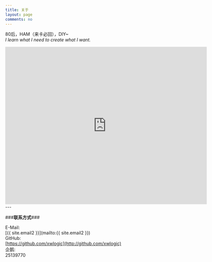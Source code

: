 ```yaml
---
title: 关于
layout: page
comments: no
---
```


80后，HAM（来卡必回），DIY~  
*I learn what I need to create what I want.*        
<center>
<iframe align="top" frameborder="0" height="500" scrolling="yes" src="http://logbook.qrz.com/lbstat/BH3NVN/" width="640"></iframe>
</center>
---

###**联系方式**###

E-Mail:  
[{{ site.email2 }}](mailto:{{ site.email2 }})  
GitHub:  
[https://github.com/xwlogic](http://github.com/xwlogic)  
企鹅:    
25139770


